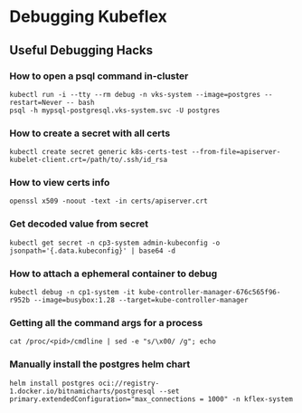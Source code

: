 # Debugging Kubeflex

## Useful Debugging Hacks
### How to open a psql command in-cluster

```shell
kubectl run -i --tty --rm debug -n vks-system --image=postgres --restart=Never -- bash
psql -h mypsql-postgresql.vks-system.svc -U postgres
```

### How to create a secret with all certs

```shell
kubectl create secret generic k8s-certs-test --from-file=apiserver-kubelet-client.crt=/path/to/.ssh/id_rsa
```

### How to view certs info

```shell
openssl x509 -noout -text -in certs/apiserver.crt 
```

### Get decoded value from secret

```shell
kubectl get secret -n cp3-system admin-kubeconfig -o jsonpath='{.data.kubeconfig}' | base64 -d
```

### How to attach a ephemeral container to debug

```shell
kubectl debug -n cp1-system -it kube-controller-manager-676c565f96-r952b --image=busybox:1.28 --target=kube-controller-manager
```

### Getting all the command args for a process

```
cat /proc/<pid>/cmdline | sed -e "s/\x00/ /g"; echo
```

### Manually install the postgres helm chart

```
helm install postgres oci://registry-1.docker.io/bitnamicharts/postgresql --set primary.extendedConfiguration="max_connections = 1000" -n kflex-system
```